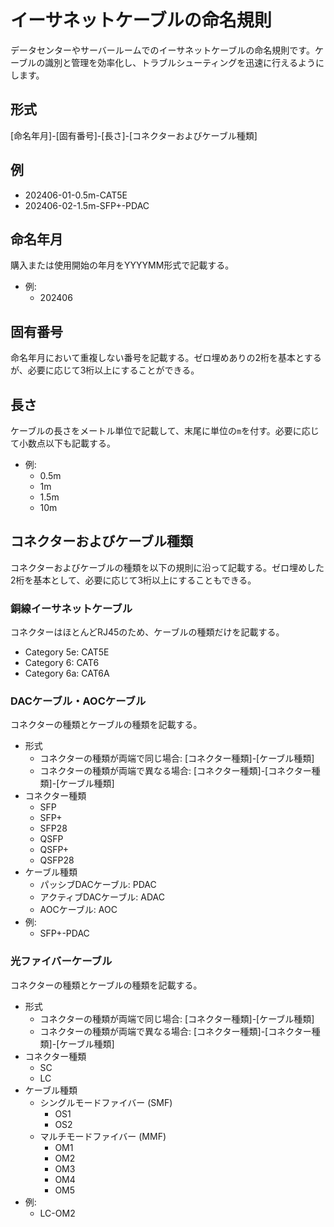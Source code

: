 # イーサネットケーブルの命名規則

データセンターやサーバールームでのイーサネットケーブルの命名規則です。ケーブルの識別と管理を効率化し、トラブルシューティングを迅速に行えるようにします。

## 形式
[命名年月]-[固有番号]-[長さ]-[コネクターおよびケーブル種類]

## 例
- 202406-01-0.5m-CAT5E
- 202406-02-1.5m-SFP+-PDAC

## 命名年月
購入または使用開始の年月をYYYYMM形式で記載する。

- 例:
  - 202406

## 固有番号
命名年月において重複しない番号を記載する。ゼロ埋めありの2桁を基本とするが、必要に応じて3桁以上にすることができる。

## 長さ
ケーブルの長さをメートル単位で記載して、末尾に単位の`m`を付す。必要に応じて小数点以下も記載する。

- 例:
  - 0.5m
  - 1m
  - 1.5m
  - 10m

## コネクターおよびケーブル種類
コネクターおよびケーブルの種類を以下の規則に沿って記載する。ゼロ埋めした2桁を基本として、必要に応じて3桁以上にすることもできる。

### 銅線イーサネットケーブル
コネクターはほとんどRJ45のため、ケーブルの種類だけを記載する。

- Category 5e: CAT5E
- Category 6: CAT6
- Category 6a: CAT6A

### DACケーブル・AOCケーブル
コネクターの種類とケーブルの種類を記載する。

- 形式
  - コネクターの種類が両端で同じ場合: [コネクター種類]-[ケーブル種類]
  - コネクターの種類が両端で異なる場合: [コネクター種類]-[コネクター種類]-[ケーブル種類]
- コネクター種類
  - SFP
  - SFP+
  - SFP28
  - QSFP
  - QSFP+
  - QSFP28
- ケーブル種類
  - パッシブDACケーブル: PDAC
  - アクティブDACケーブル: ADAC
  - AOCケーブル: AOC
- 例:
  - SFP+-PDAC

### 光ファイバーケーブル
コネクターの種類とケーブルの種類を記載する。

- 形式
  - コネクターの種類が両端で同じ場合: [コネクター種類]-[ケーブル種類]
  - コネクターの種類が両端で異なる場合: [コネクター種類]-[コネクター種類]-[ケーブル種類]
- コネクター種類
  - SC
  - LC
- ケーブル種類
  - シングルモードファイバー (SMF)
    - OS1
    - OS2
  - マルチモードファイバー (MMF)
    - OM1
    - OM2
    - OM3
    - OM4
    - OM5
- 例:
  - LC-OM2
